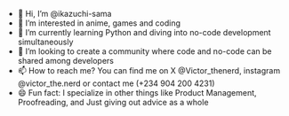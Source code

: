 - 👋 Hi, I’m @ikazuchi-sama
- 👀 I’m interested in anime, games and coding
- 🌱 I’m currently learning Python and diving into no-code development simultaneously
- 💞️ I’m looking to create a community where code and no-code can be shared among developers
- 📫 How to reach me? You can find me on X @Victor_thenerd, instagram @victor_the.nerd or contact me (+234 904 200 4231)
- 😄 Fun fact: I specialize in other things like Product Management, Proofreading, and Just giving out advice as a whole

<!---
ikazuchi-sama/ikazuchi-sama is a ✨ special ✨ repository because its `README.md` (this file) appears on your GitHub profile.
You can click the Preview link to take a look at your changes.
--->
